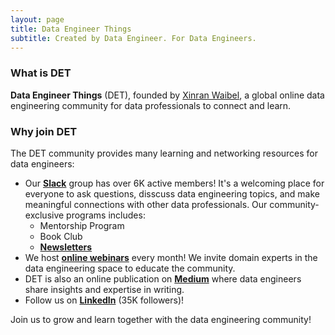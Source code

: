 ```yaml
---
layout: page
title: Data Engineer Things
subtitle: Created by Data Engineer. For Data Engineers.
---
```


### What is DET

**Data Engineer Things** (DET), founded by [Xinran Waibel](https://www.linkedin.com/in/xinranwaibel/), a global online data engineering community for data professionals to connect and learn.

### Why join DET

The DET community provides many learning and networking resources for data engineers:

- Our [**Slack**](http://join.det.life) group has over 6K active members! It's a welcoming place for everyone to ask questions, disscuss data engineering topics, and make meaningful connections with other data professionals. Our community-exclusive programs includes:
  - Mentorship Program
  - Book Club
  - [**Newsletters**](https://dataengineerthings.substack.com/)
- We host [**online webinars**](https://www.youtube.com/@data-engineer-things/streams) every month! We invite domain experts in the data engineering space to educate the community.
- DET is also an online publication on [**Medium**](https://blog.det.life) where data engineers share insights and expertise in writing.
- Follow us on [**LinkedIn**](https://www.linkedin.com/company/data-engineer-things/) (35K followers)!

Join us to grow and learn together with the data engineering community!
